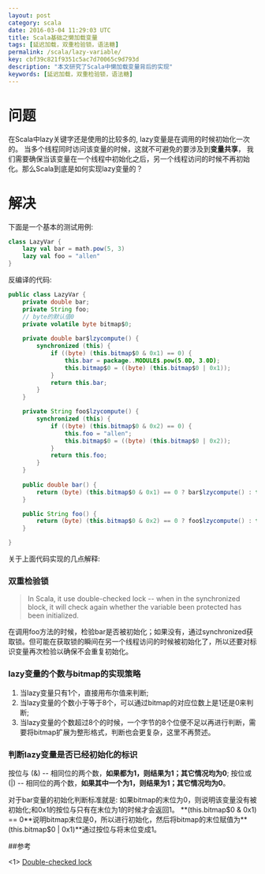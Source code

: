 ```yaml
---
layout: post
category: scala
date: 2016-03-04 11:29:03 UTC
title: Scala基础之懒加载变量
tags: [延迟加载，双重检验锁，语法糖]
permalink: /scala/lazy-variable/
key: cbf39c821f9351c5ac7d70065c9d793d
description: "本文研究了Scala中懒加载变量背后的实现"
keywords: [延迟加载，双重检验锁，语法糖]
---
```


# 问题

在Scala中lazy关键字还是使用的比较多的, lazy变量是在调用的时候初始化一次的。 当多个线程同时访问该变量的时候，这就不可避免的要涉及到**变量共享**， 我们需要确保当该变量在一个线程中初始化之后，另一个线程访问的时候不再初始化。那么Scala到底是如何实现lazy变量的？


# 解决

下面是一个基本的测试用例:

```scala
class LazyVar {
	lazy val bar = math.pow(5, 3)
	lazy val foo = "allen"
}
```

反编译的代码:

```java
public class LazyVar {
	private double bar;
	private String foo;
	// byte的默认值0
	private volatile byte bitmap$0;
    
	private double bar$lzycompute() {
		synchronized (this) {
			if ((byte) (this.bitmap$0 & 0x1) == 0) {
				this.bar = package..MODULE$.pow(5.0D, 3.0D);
				this.bitmap$0 = ((byte) (this.bitmap$0 | 0x1));
			} 
			return this.bar;
		}
	}

	private String foo$lzycompute() {
		synchronized (this) {
			if ((byte) (this.bitmap$0 & 0x2) == 0) { 
				this.foo = "allen";
				this.bitmap$0 = ((byte) (this.bitmap$0 | 0x2));
			}
			return this.foo;
		}
	}
	
	public double bar() {
		return (byte) (this.bitmap$0 & 0x1) == 0 ? bar$lzycompute() : this.bar;
	}

	public String foo() {
		return (byte) (this.bitmap$0 & 0x2) == 0 ? foo$lzycompute() : this.foo;
	}

}
```

关于上面代码实现的几点解释:

### 双重检验锁

 > In Scala, it use double-checked lock -- when in the synchronized block, it will check again whether the variable been protected has been initialized.
   
 在调用foo方法的时候，检验bar是否被初始化；如果没有，通过synchronized获取锁。但可能在获取锁的瞬间在另一个线程访问的时候被初始化了，所以还要对标识变量再次检验以确保不会重复初始化。

### lazy变量的个数与bitmap的实现策略

  1. 当lazy变量只有1个，直接用布尔值来判断;
  2. 当lazy变量的个数小于等于8个，可以通过bitmap的对应位数上是1还是0来判断;
  3. 当lazy变量的个数超过8个的时候，一个字节的8个位便不足以再进行判断，需要将bitmap扩展为整形格式，判断也会更复杂，这里不再赘述。
    
### 判断lazy变量是否已经初始化的标识

按位与 (&) -- 相同位的两个数，**如果都为1，则结果为1；其它情况均为0**; 按位或 (|) -- 相同位的两个数，**如果其中一个为1，则结果为1；其它情况均为0**。

对于bar变量的初始化判断标准就是: 如果bitmap的末位为0，则说明该变量没有被初始化;和0x1的按位与只有在末位为1的时候才会返回1。
**(this.bitmap$0 & 0x1) == 0**说明bitmap末位是0，所以进行初始化，然后将bitmap的末位赋值为**(this.bitmap$0 | 0x1)**通过按位与将末位变成1。 

##参考

<1> [Double-checked lock](https://en.wikipedia.org/wiki/Double-checked_locking#Usage_in_Java)